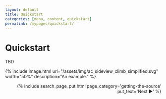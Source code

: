 ```yaml
---
layout: default
title: Quickstart
categories: [menu, content, quickstart]
permalink: /mypages/quickstart/
---
```


# Quickstart

TBD

{% include image.html
  url="/assets/img/ac_sideview_climb_simplified.svg"
  width="50%"
  description="An example."
  %}

<p align="right">
{% include search_page_put.html page_category='getting-the-source' put_text='Next ▶' %}</p>
